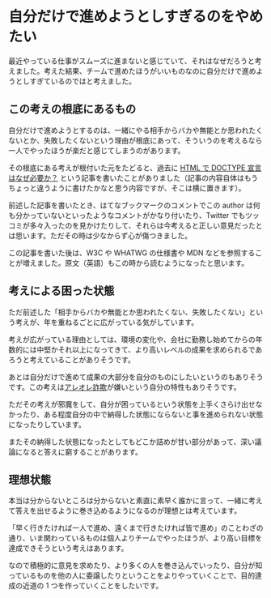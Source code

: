# 自分だけで進めようとしすぎるのをやめたい

最近やっている仕事がスムーズに進まないと感じていて、それはなぜだろうと考えました。考えた結果、チームで進めたほうがいいものなのに自分だけで進めようとしすぎているのではと考えました。

## この考えの根底にあるもの

自分だけで進めようとするのは、一緒にやる相手からバカや無能とか思われたくないとか、失敗したくないという理由が根底にあって、そういうのを考えるなら一人でやったほうが楽だと感じてしまうのがあります。

その根底にある考えが根付いた元をたどると、過去に [HTML で DOCTYPE 宣言はなぜ必要か？](https://web.archive.org/web/20131224132322/http://inputxoutput.com/html-doctype/) という記事を書いたことがありました（記事の内容自体はもうちょっと違うように書けたかなと思う内容ですが、そこは横に置きます）。

前述した記事を書いたとき、はてなブックマークのコメントでこの author は何も分かっていないといったようなコメントがかなり付いたり、Twitter でもツッコミが多々入ったのを見かけたりして、それらは今考えると正しい意見だったとは思います。ただその時は少なからず心が傷つきました。

この記事を書いた後は、W3C や WHATWG の仕様書や MDN などを参照することが増えました。原文（英語）もこの時から読むようになったと思います。

## 考えによる困った状態

ただ前述した「相手からバカや無能とか思われたくない、失敗したくない」という考えが、年を重ねるごとに広がっている気がしています。

考えが広がっている理由としては、環境の変化や、会社に勤務し始めてからの年数的には中堅かそれ以上になってきて、より高いレベルの成果を求められるであろうと考えていることがありそうです。

あとは自分だけで進めて成果の大部分を自分のものにしたいというのもありそうです。この考えは[アレオレ詐欺](https://dic.nicovideo.jp/a/%E3%82%A2%E3%83%AC%E3%82%AA%E3%83%AC%E8%A9%90%E6%AC%BA)が嫌いという自分の特性もありそうです。

ただその考えが邪魔をして、自分が困っているという状態を上手くさらけ出せなかったり、ある程度自分の中で納得した状態にならないと事を進められない状態になったりしています。

またその納得した状態になったとしてもどこか詰めが甘い部分があって、深い議論になると答えに窮することがあります。

## 理想状態

本当は分からないところは分からないと素直に素早く誰かに言って、一緒に考えて答えを出せるように巻き込めるようになるのが理想とは考えています。

「早く行きたければ一人で進め、遠くまで行きたければ皆で進め」のことわざの通り、いま関わっているものは個人よりチームでやったほうが、より高い目標を達成できそうという考えはあります。

なので積極的に意見を求めたり、より多くの人を巻き込んでいったり、自分が知っているものを他の人に委譲したりということをよりやっていくことで、目的達成の近道の 1 つを作っていくことをしたいです。
